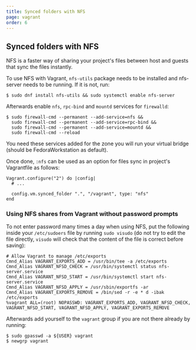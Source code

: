 ```yaml
---
title: Synced folders with NFS
page: vagrant
order: 6
---
```


## Synced folders with NFS

NFS is a faster way of sharing your project's files between host and guests that
sync the files instantly.

To use NFS with Vagrant, `nfs-utils` package needs to be installed and nfs-server
needs to be running. If it is not, run:

```
$ sudo dnf install nfs-utils && sudo systemctl enable nfs-server
```

Afterwards enable `nfs`, `rpc-bind` and `mountd` services for `firewalld`:

```
$ sudo firewall-cmd --permanent --add-service=nfs &&
  sudo firewall-cmd --permanent --add-service=rpc-bind &&
  sudo firewall-cmd --permanent --add-service=mountd &&
  sudo firewall-cmd --reload
```

You need these services added for the zone you will run your virtual bridge
(should be FedoraWorkstation as default).

Once done, `:nfs` can be used as an option for files sync in project's
Vagrantfile as follows:

```
Vagrant.configure("2") do |config|
  # ...

  config.vm.synced_folder ".", "/vagrant", type: "nfs"
end
```

### Using NFS shares from Vagrant without password prompts

To not enter password many times a day when using NFS, put the following inside
your `/etc/sudoers` file by running `sudo visudo` (do not try to edit the file
directly, `visudo` will check that the content of the file is correct before
saving):

```
# Allow Vagrant to manage /etc/exports
Cmnd_Alias VAGRANT_EXPORTS_ADD = /usr/bin/tee -a /etc/exports
Cmnd_Alias VAGRANT_NFSD_CHECK = /usr/bin/systemctl status nfs-server.service
Cmnd_Alias VAGRANT_NFSD_START = /usr/bin/systemctl start nfs-server.service
Cmnd_Alias VAGRANT_NFSD_APPLY = /usr/sbin/exportfs -ar
Cmnd_Alias VAGRANT_EXPORTS_REMOVE = /bin/sed -r -e * d -ibak /etc/exports
%vagrant ALL=(root) NOPASSWD: VAGRANT_EXPORTS_ADD, VAGRANT_NFSD_CHECK, VAGRANT_NFSD_START, VAGRANT_NFSD_APPLY, VAGRANT_EXPORTS_REMOVE
```

Afterwards add yourself to the `vagrant` group if you are not there already by running:

```
$ sudo gpasswd -a ${USER} vagrant
$ newgrp vagrant
```
